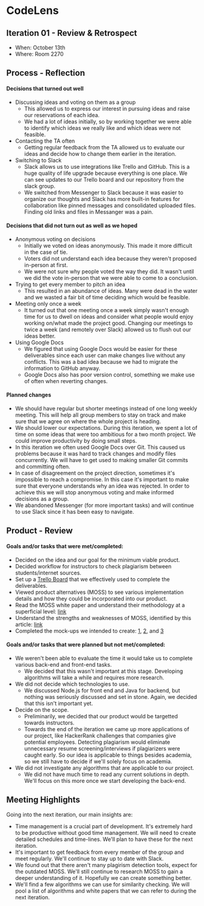# CodeLens

## Iteration 01 - Review & Retrospect

 * When: October 13th
 * Where: Room 2270

## Process - Reflection

#### Decisions that turned out well

* Discussing ideas and voting on them as a group
   * This allowed us to express our interest in pursuing ideas and raise our reservations of each idea.
   * We had a lot of ideas initially, so by working together we were able to identify which ideas we really like and which ideas were not feasible.
 * Contacting the TA often
   * Getting regular feedback from the TA allowed us to evaluate our ideas and decide how to change them earlier in the iteration.
 * Switching to Slack
   * Slack allows us to use integrations like Trello and GitHub. This is a huge quality of life upgrade because everything is one place. We can see updates to our Trello board and our repository from the slack group.
   * We switched from Messenger to Slack because it was easier to organize our thoughts and Slack has more built-in features for collaboration like pinned messages and consolidated uploaded files. Finding old links and files in Messanger was a pain.

#### Decisions that did not turn out as well as we hoped

 * Anonymous voting on decisions
   * Initially we voted on ideas anonymously. This made it more difficult in the case of tie.
   * Voters did not understand each idea because they weren't proposed in-person at first.
   * We were not sure why people voted the way they did. It wasn't until we did the vote in-person that we were able to come to a conclusion.
 * Trying to get every member to pitch an idea
   * This resulted in an abundance of ideas. Many were dead in the water and we wasted a fair bit of time deciding which would be feasible.
 * Meeting only once a week
   * It turned out that one meeting once a week simply wasn't enough time for us to dwell on ideas and consider what people would enjoy working on/what made the project good. Changing our meetings to twice a week (and remotely over Slack) allowed us to flush out our ideas better.
 * Using Google Docs
   * We figured that using Google Docs would be easier for these deliverables since each user can make changes live without any conflicts. This was a bad idea because we had to migrate the information to GitHub anyway.
   * Google Docs also has poor version control, something we make use of often when reverting changes. 

#### Planned changes
  
 * We should have regular but shorter meetings instead of one long weekly meeting. This will help all group members to stay on track and make sure that we agree on where the whole project is heading.
 * We should lower our expectations. During this iteration, we spent a lot of time on some ideas that were too ambitious for a two month project. We could improve productivity by doing small steps. 
 * In this iteration we often used Google Docs over Git. This caused us problems because it was hard to track changes and modify files concurrently. We will have to get used to making smaller Git commits and committing often.
 * In case of disagreement on the project direction, sometimes it's impossible to reach a compromise. In this case it's important to make sure that everyone understands why an idea was rejected. In order to achieve this we will stop anonymous voting and make informed decisions as a group.
 * We abandoned Messenger (for more important tasks) and will continue to use Slack since it has been easy to navigate.

## Product - Review

#### Goals and/or tasks that were met/completed:

 * Decided on the idea and our goal for the minimum viable product.
 * Decided workflow for instructors to check plagiarism between students/internet sources.
 * Set up a [Trello Board](https://trello.com/b/h5mS5J5d/csc301-team-01) that we effectively used to complete the deliverables.
 * Viewed product alternatives (MOSS) to see various implementation details and how they could be incorporated into our product.
 * Read the MOSS white paper and understand their methodology at a superficial level: [link](http://theory.stanford.edu/~aiken/publications/papers/sigmod03.pdf)
 * Understand the strengths and weaknesses of MOSS, identified by this article: [link](https://www3.nd.edu/~kwb/nsf-ufe/1110.pdf)
 * Completed the mock-ups we intended to create: [1](https://github.com/csc301-fall-2017/project-team-01/blob/master/designs/code_view.png?raw=true), [2](https://github.com/csc301-fall-2017/project-team-01/blob/master/designs/high_level.jpg?raw=true), and [3](https://github.com/csc301-fall-2017/project-team-01/blob/master/designs/ui_view.png?raw=true)

#### Goals and/or tasks that were planned but not met/completed:

 * We weren't been able to evaluate the time it would take us to complete various back-end and front-end tasks.
   * We decided that this wasn't important at this stage. Developing algorithms will take a while and requires more research.
 * We did not decide which technologies to use.
   * We discussed Node.js for front end and Java for backend, but nothing was seriously discussed and set in stone. Again, we decided that this isn't important yet.
 * Decide on the scope.
   * Preliminarily, we decided that our product would be targetted towards instructors.
   * Towards the end of the iteration we came up more applications of our project, like HackerRank challenges that companies give potential employees. Detecting plagiarism would eliminate unnecessary resume screening/interviews if plagiarizers were caught early. So our idea is applicable to things besides academia, so we still have to decide if we'll solely focus on academia.
 * We did not investigate any algorithms that are applicable to our project.
   * We did not have much time to read any current solutions in depth. We'll focus on this more once we start developing the back-end.
 
## Meeting Highlights

Going into the next iteration, our main insights are:

 * Time management is a crucial part of development. It's extremely hard to be productive without good time management. We will need to create detailed schedules and time-lines. We'll plan to have these for the next iteration.
 * It's important to get feedback from every member of the group and meet regularly. We'll continue to stay up to date with Slack.
 * We found out that there aren't many plagirism detection tools, expect for the outdated MOSS. We'll still continue to research MOSS to gain a deeper understanding of it. Hopefully we can create something better.
 * We'll find a few algorithms we can use for similarity checking. We will pool a list of algorithms and white papers that we can refer to during the next iteration.
